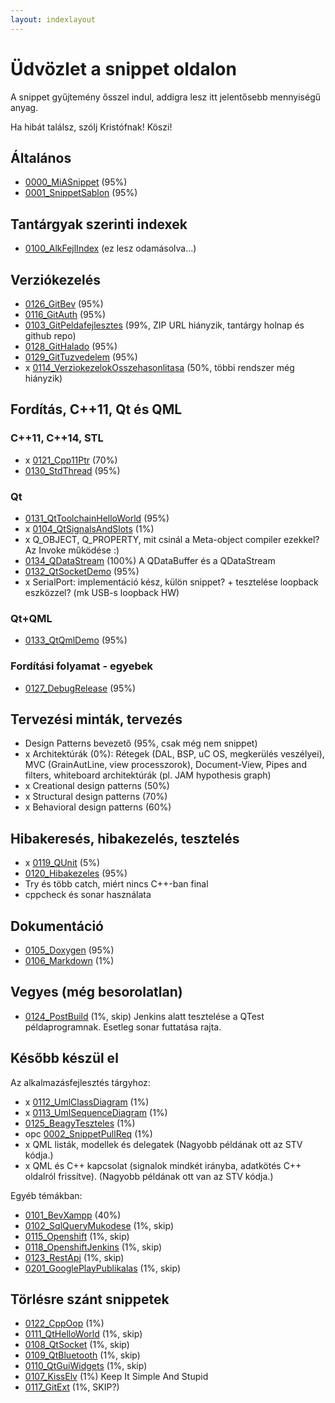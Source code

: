 ```yaml
---
layout: indexlayout
---
```


# Üdvözlet a snippet oldalon

A snippet gyűjtemény ősszel indul, addigra lesz itt jelentősebb mennyiségű anyag.

Ha hibát találsz, szólj Kristófnak! Köszi!

## Általános

  * [0000_MiASnippet](snippets/0000_MiASnippet/0000_MiASnippet.html) (95%)
  * [0001_SnippetSablon](snippets/0001_SnippetSablon/0001_SnippetSablon.html) (95%)

## Tantárgyak szerinti indexek

  * [0100_AlkFejlIndex](snippets/0100_AlkFejlIndex/0100_AlkFejlIndex.html) (ez lesz odamásolva...)

## Verziókezelés

  * [0126_GitBev](snippets/0126_GitBev/0126_GitBev.html) (95%)
  * [0116_GitAuth](snippets/0116_GitAuth/0116_GitAuth.html) (95%)
  * [0103_GitPeldafejlesztes](snippets/0103_GitPeldafejlesztes/0103_GitPeldafejlesztes.html) (99%, ZIP URL hiányzik, tantárgy holnap és github repo)
  * [0128_GitHalado](snippets/0128_GitHalado/0128_GitHalado.html) (95%)
  * [0129_GitTuzvedelem](snippets/0129_GitTuzvedelem/0129_GitTuzvedelem.html) (95%)
  * x [0114_VerziokezelokOsszehasonlitasa](snippets/0114_VerziokezelokOsszehasonlitasa/0114_VerziokezelokOsszehasonlitasa.html) (50%, többi rendszer még hiányzik)

## Fordítás, C++11, Qt és QML

### C++11, C++14, STL

  * x [0121_Cpp11Ptr](snippets/0121_Cpp11Ptr/0121_Cpp11Ptr.html) (70%)
  * [0130_StdThread](snippets/0130_StdThread/0130_StdThread.html) (95%)

### Qt

  * [0131_QtToolchainHelloWorld](snippets/0131_QtToolchainHelloWorld/0131_QtToolchainHelloWorld.html) (95%)
  * x [0104_QtSignalsAndSlots](snippets/0104_QtSignalsAndSlots/0104_QtSignalsAndSlots.html) (1%)
  * x Q_OBJECT, Q_PROPERTY, mit csinál a Meta-object compiler ezekkel? Az Invoke működése :)
  * [0134_QDataStream](snippets/0134_QDataStream/0134_QDataStream.html) (100%) A QDataBuffer és a QDataStream
  * [0132_QtSocketDemo](snippets/0132_QtSocketDemo/0132_QtSocketDemo.html) (95%)
  * x SerialPort: implementáció kész, külön snippet? + tesztelése loopback eszközzel? (mk USB-s loopback HW)

### Qt+QML

  * [0133_QtQmlDemo](snippets/0133_QtQmlDemo/0133_QtQmlDemo.html) (95%)

### Fordítási folyamat - egyebek

* [0127_DebugRelease](snippets/0127_DebugRelease/0127_DebugRelease.html) (95%)

## Tervezési minták, tervezés

  * Design Patterns bevezető (95%, csak még nem snippet)
  * x Architektúrák (0%): Rétegek (DAL, BSP, uC OS, megkerülés veszélyei), MVC (GrainAutLine, view processzorok), Document-View, Pipes and filters, whiteboard architektúrák (pl. JAM hypothesis graph)
  * x Creational design patterns (50%)
  * x Structural design patterns (70%)
  * x Behavioral design patterns (60%)

## Hibakeresés, hibakezelés, tesztelés

  * x [0119_QUnit](snippets/0119_QUnit/0119_QUnit.html) (5%)
  * [0120_Hibakezeles](snippets/0120_Hibakezeles/0120_Hibakezeles.html) (95%)
  * Try és több catch, miért nincs C++-ban final
  * cppcheck és sonar használata

## Dokumentáció

  * [0105_Doxygen](snippets/0105_Doxygen/0105_Doxygen.html) (95%)
  * [0106_Markdown](snippets/0106_Markdown/0106_Markdown.html) (1%)

## Vegyes (még besorolatlan)

  * [0124_PostBuild](snippets/0124_PostBuild/0124_PostBuild.html) (1%, skip) Jenkins alatt tesztelése a QTest példaprogramnak. Esetleg sonar futtatása rajta.

## Később készül el

Az alkalmazásfejlesztés tárgyhoz:

  * x [0112_UmlClassDiagram](snippets/0112_UmlClassDiagram/0112_UmlClassDiagram.html) (1%)
  * x [0113_UmlSequenceDiagram](snippets/0113_UmlSequenceDiagram/0113_UmlSequenceDiagram.html) (1%)
  * [0125_BeagyTeszteles](snippets/0125_BeagyTeszteles/0125_BeagyTeszteles.html) (1%)
  * opc [0002_SnippetPullReq](snippets/0002_SnippetPullReq/0002_SnippetPullReq.html) (1%)
  * x QML listák, modellek és delegatek (Nagyobb példának ott az STV kódja.)
  * x QML és C++ kapcsolat (signalok mindkét irányba, adatkötés C++ oldalról frissítve). (Nagyobb példának ott van az STV kódja.)

Egyéb témákban:

  * [0101_BevXampp](snippets/0101_BevXampp/0101_BevXampp.html) (40%)
  * [0102_SqlQueryMukodese](snippets/0102_SqlQueryMukodese/0102_SqlQueryMukodese.html) (1%, skip)
  * [0115_Openshift](snippets/0115_Openshift/0115_Openshift.html) (1%, skip)
  * [0118_OpenshiftJenkins](snippets/0118_OpenshiftJenkins/0118_OpenshiftJenkins.html) (1%, skip)
  * [0123_RestApi](snippets/0123_RestApi/0123_RestApi.html) (1%, skip)
  * [0201_GooglePlayPublikalas](snippets/0201_GooglePlayPublikalas/0201_GooglePlayPublikalas.html) (1%, skip)

## Törlésre szánt snippetek

  * [0122_CppOop](snippets/0122_CppOop/0122_CppOop.html) (1%)
  * [0111_QtHelloWorld](snippets/0111_QtHelloWorld/0111_QtHelloWorld.html) (1%, skip)
  * [0108_QtSocket](snippets/0108_QtSocket/0108_QtSocket.html) (1%, skip)
  * [0109_QtBluetooth](snippets/0109_QtBluetooth/0109_QtBluetooth.html) (1%, skip)
  * [0110_QtGuiWidgets](snippets/0110_QtGuiWidgets/0110_QtGuiWidgets.html) (1%, skip)
  * [0107_KissElv](snippets/0107_KissElv/0107_KissElv.html) (1%) Keep It Simple And Stupid
  * [0117_GitExt](snippets/0117_GitExt/0117_GitExt.html) (1%, SKIP?)
